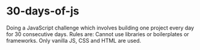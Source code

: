 # 30-days-of-js

Doing a JavaScript challenge which involves building one project every day for 30 consecutive days. Rules are: Cannot use libraries
or boilerplates or frameworks. Only vanilla JS, CSS and HTML are used. 
